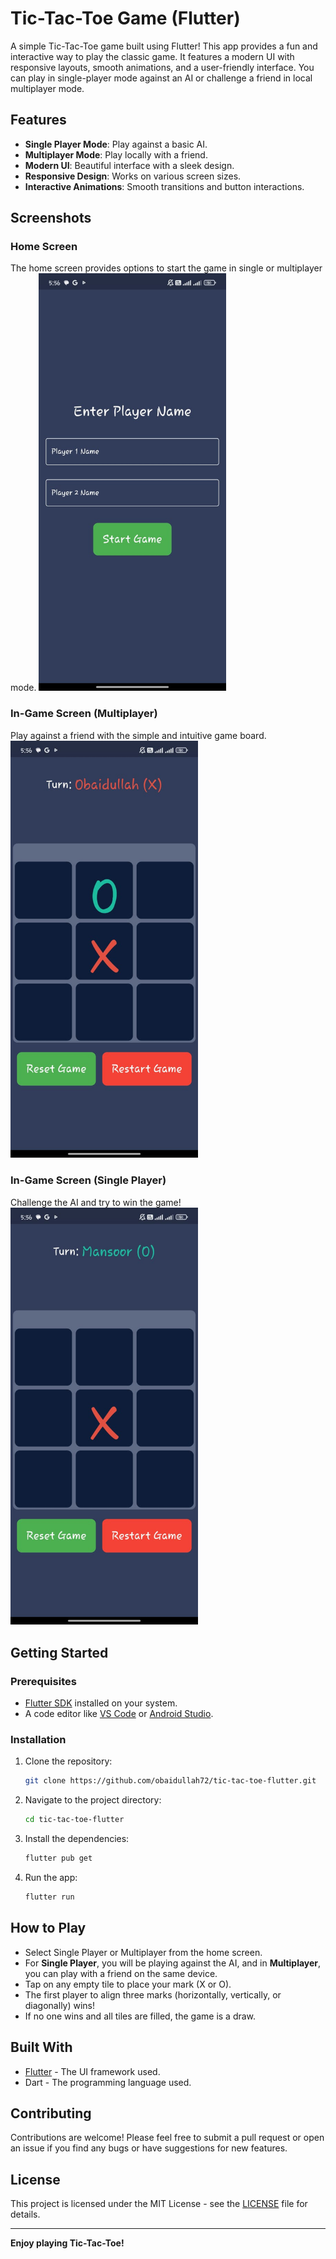 # Tic-Tac-Toe Game (Flutter)

A simple Tic-Tac-Toe game built using Flutter! This app provides a fun and interactive way to play the classic game. It features a modern UI with responsive layouts, smooth animations, and a user-friendly interface. You can play in single-player mode against an AI or challenge a friend in local multiplayer mode.

## Features

- **Single Player Mode**: Play against a basic AI.
- **Multiplayer Mode**: Play locally with a friend.
- **Modern UI**: Beautiful interface with a sleek design.
- **Responsive Design**: Works on various screen sizes.
- **Interactive Animations**: Smooth transitions and button interactions.

## Screenshots

### Home Screen
The home screen provides options to start the game in single or multiplayer mode.
<img src="assets/home.jpeg" alt="Home Screen" width="300"/>

### In-Game Screen (Multiplayer)
Play against a friend with the simple and intuitive game board.
<img src="assets/game1.jpeg" alt="In-Game Screen Multiplayer" width="300"/>

### In-Game Screen (Single Player)
Challenge the AI and try to win the game!
<img src="assets/game2.jpeg" alt="In-Game Screen Single Player" width="300"/>

## Getting Started

### Prerequisites

- [Flutter SDK](https://flutter.dev/docs/get-started/install) installed on your system.
- A code editor like [VS Code](https://code.visualstudio.com/) or [Android Studio](https://developer.android.com/studio).

### Installation

1. Clone the repository:
   ```bash
   git clone https://github.com/obaidullah72/tic-tac-toe-flutter.git
   ```

2. Navigate to the project directory:
   ```bash
   cd tic-tac-toe-flutter
   ```

3. Install the dependencies:
   ```bash
   flutter pub get
   ```

4. Run the app:
   ```bash
   flutter run
   ```

## How to Play

- Select Single Player or Multiplayer from the home screen.
- For **Single Player**, you will be playing against the AI, and in **Multiplayer**, you can play with a friend on the same device.
- Tap on any empty tile to place your mark (X or O).
- The first player to align three marks (horizontally, vertically, or diagonally) wins!
- If no one wins and all tiles are filled, the game is a draw.

## Built With

- [Flutter](https://flutter.dev/) - The UI framework used.
- Dart - The programming language used.

## Contributing

Contributions are welcome! Please feel free to submit a pull request or open an issue if you find any bugs or have suggestions for new features.

## License

This project is licensed under the MIT License - see the [LICENSE](LICENSE) file for details.

---

**Enjoy playing Tic-Tac-Toe!**

